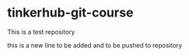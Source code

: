 # tinkerhub-git-course
This is a test repository

this is a new line to be added and to be pushed to repository

